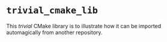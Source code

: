 # `trivial_cmake_lib`

This _trivial_ CMake library is to illustrate how it can be imported automagically from another repository.
